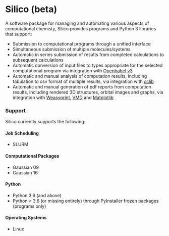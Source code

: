 # Silico (beta)

A software package for managing and automating various aspects of computational chemisty, Silico provides programs and Python 3 libraries that support:
 - Submission to computational programs through a unified interface
 - Simultaneous submission of multiple molecules/systems
 - Automatic in series submission of results from completed calculations to subsequent calculations
 - Automatic conversion of input files to types appropriate for the selected computational program via integration with [Openbabel v3](https://github.com/openbabel/openbabel)
 - Automatic and manual analysis of computation results, including tabulation to csv format of multiple results, via integration with [cclib](https://github.com/cclib/cclib/)
 - Automatic and manual generation of pdf reports from computation results, including rendered 3D structures, orbital images and graphs, via integration with [Weasyprint](https://weasyprint.org/), [VMD](https://www.ks.uiuc.edu/Research/vmd/) and [Matplotlib](https://matplotlib.org/)
 
### Support
Silico currently supports the following:

#### Job Scheduling
 - SLURM

#### Computational Packages
 - Gaussian 09
 - Gaussian 16
 
#### Python
 - Python 3.6 (and above)
 - Python < 3.6 (or missing entirely) through PyInstaller frozen packages (programs only)
 
#### Operating Systems
 - Linux
